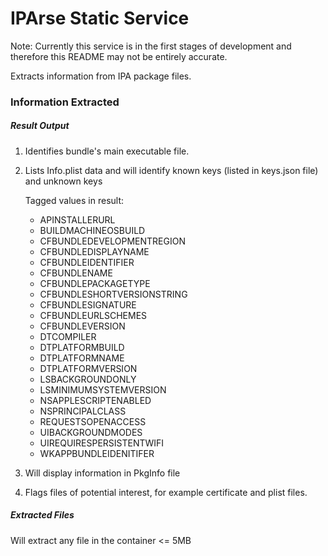 # IPArse Static Service

Note: Currently this service is in the first stages of development and therefore this README may not be entirely accurate.

Extracts information from IPA package files.

### Information Extracted 
##### Result Output
1.  Identifies bundle's main executable file.
2.  Lists Info.plist data and will identify known keys (listed in keys.json file) and unknown keys

    Tagged values in result:
    
    -   APINSTALLERURL
    -   BUILDMACHINEOSBUILD
    -   CFBUNDLEDEVELOPMENTREGION
    -   CFBUNDLEDISPLAYNAME
    -   CFBUNDLEIDENTIFIER
    -   CFBUNDLENAME
    -   CFBUNDLEPACKAGETYPE
    -   CFBUNDLESHORTVERSIONSTRING
    -   CFBUNDLESIGNATURE
    -   CFBUNDLEURLSCHEMES
    -   CFBUNDLEVERSION
    -   DTCOMPILER
    -   DTPLATFORMBUILD
    -   DTPLATFORMNAME
    -   DTPLATFORMVERSION
    -   LSBACKGROUNDONLY
    -   LSMINIMUMSYSTEMVERSION
    -   NSAPPLESCRIPTENABLED
    -   NSPRINCIPALCLASS
    -   REQUESTSOPENACCESS
    -   UIBACKGROUNDMODES
    -   UIREQUIRESPERSISTENTWIFI
    -   WKAPPBUNDLEIDENITIFER

3.  Will display information in PkgInfo file

4.  Flags files of potential interest, for example certificate and plist files.

##### Extracted Files

Will extract any file in the container <= 5MB
